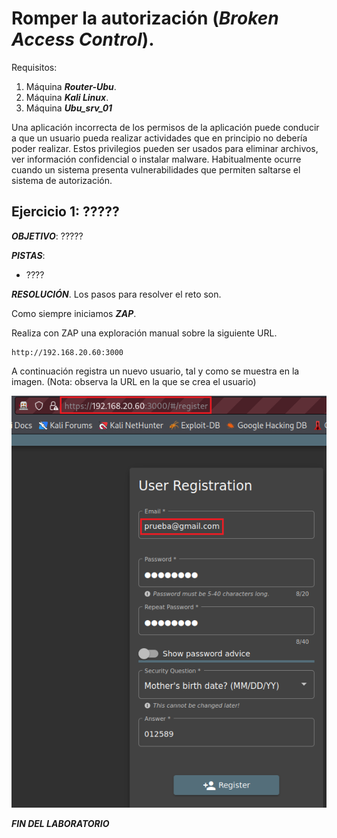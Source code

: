# Romper la autorización (***Broken Access Control***).

     

Requisitos:
1. Máquina ***Router-Ubu***.
2. Máquina ***Kali Linux***.
3. Máquina ***Ubu_srv_01***

Una aplicación incorrecta de los permisos de la aplicación puede conducir a que un usuario pueda realizar actividades que en principio no debería poder realizar. Estos privilegios pueden ser usados para eliminar archivos, ver información confidencial o instalar malware. Habitualmente ocurre cuando un sistema presenta vulnerabilidades que permiten saltarse el sistema de autorización.

## Ejercicio 1: ?????

***OBJETIVO***: ?????

***PISTAS***: 

* ????

***RESOLUCIÓN***. Los pasos para resolver el reto son.

Como siempre iniciamos ***ZAP***.

Realiza con ZAP una exploración manual sobre la siguiente URL.
```
http://192.168.20.60:3000
```

A continuación registra un nuevo usuario, tal y como se muestra en la imagen.
(Nota: observa la URL en la que se crea el usuario)

![Register](../img/lab-25-G/202212051046.png)




***FIN DEL LABORATORIO***


